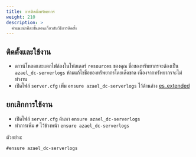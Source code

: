 ```yaml
---
title: การติดตั้งทรัพยากร
weight: 210
description: >
  คำแนะนำทีละขั้นตอนเกี่ยวกับวิธีการติดตั้ง
---
```


## ติดตั้งและใช้งาน

- ดาวน์โหลดและแตกไฟล์ลงในโฟลเดอร์ `resources` ของคุณ ชื่อของทรัพยากรจะต้องเป็น `azael_dc-serverlogs` ห้ามแก้ไขชื่อของทรัพยากรโดยเด็ดขาด เนื่องจากทรัพยากรจะไม่ทำงาน
- เปิดไฟล์ `server.cfg` เพิ่ม `ensure azael_dc-serverlogs` ไว้ด้านล่าง [es_extended][es_extended]

## ยกเลิกการใช้งาน

- เปิดไฟล์ `server.cfg` ค้นหา `ensure azael_dc-serverlogs`
- ทำการเพิ่ม `#` ไว้ข้างหน้า `ensure azael_dc-serverlogs`

ตัวอย่าง:
```
#ensure azael_dc-serverlogs
```

[es_extended]: https://github.com/esx-framework/es_extended

